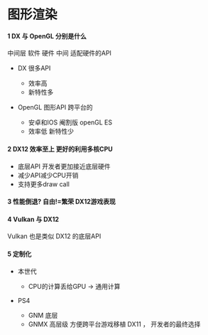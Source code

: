 # 图形渲染

#### 1 DX 与 OpenGL 分别是什么

中间层 软件 硬件 中间 适配硬件的API

+ DX 很多API  
    + 效率高
    + 新特性多

+ OpenGL 图形API 跨平台的
    + 安卓和IOS 阉割版 openGL ES
    + 效率低 新特性少

#### 2 DX12 效率至上 更好的利用多核CPU

+ 底层API 开发者更加接近底层硬件
+ 减少API减少CPU开销
+ 支持更多draw call


#### 3 性能倒退? 自由!=繁荣 DX12游戏表现


#### 4 Vulkan 与 DX12

Vulkan 也是类似 DX12 的底层API

#### 5 定制化

+ 本世代
    + CPU的计算丢给GPU -> 通用计算

+ PS4
   + GNM  底层
   + GNMX 高层级  方便跨平台游戏移植 DX11 ， 开发者的最终选择




